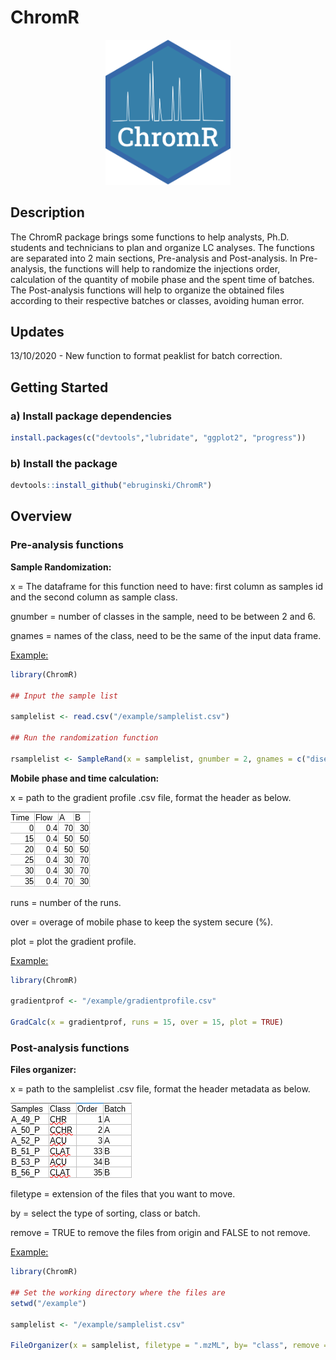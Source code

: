 ChromR
======

<p align="center">
<img src="https://github.com/ebruginski/ChromR/blob/master/docs/logo.png" weight="200" height = "231.8">
</p>

Description
-----------

The ChromR package brings some functions to help analysts,
Ph.D. students and technicians to plan and organize LC analyses. The
functions are separated into 2 main sections, Pre-analysis and
Post-analysis. In Pre-analysis, the functions will help to randomize the
injections order, calculation of the quantity of mobile phase and the
spent time of batches. The Post-analysis functions will help to organize
the obtained files according to their respective batches or classes,
avoiding human error.

Updates
-----------

13/10/2020 - New function to format peaklist for batch correction.

Getting Started
---------------

### a) Install package dependencies

``` r
install.packages(c("devtools","lubridate", "ggplot2", "progress"))
```

### b) Install the package

``` r
devtools::install_github("ebruginski/ChromR")
```

Overview
--------

### Pre-analysis functions

<b>Sample Randomization:</b>

x = The dataframe for this function need to have: first column as
samples id and the second column as sample class.

gnumber = number of classes in the sample, need to be between 2 and 6.

gnames = names of the class, need to be the same of the input data
frame.

<u>Example:</u>

``` r
library(ChromR)

## Input the sample list

samplelist <- read.csv("/example/samplelist.csv")

## Run the randomization function

rsamplelist <- SampleRand(x = samplelist, gnumber = 2, gnames = c("disease", "health"))
```

<b>Mobile phase and time calculation:</b>

x = path to the gradient profile .csv file, format the header as below.

<p align="left">
<img src="https://github.com/ebruginski/ChromR/blob/master/docs/ex_gradient_prof.png">
</p>

runs = number of the runs.

over = overage of mobile phase to keep the system secure (%).

plot = plot the gradient profile.

<u>Example:</u>
``` r
library(ChromR)

gradientprof <- "/example/gradientprofile.csv"

GradCalc(x = gradientprof, runs = 15, over = 15, plot = TRUE)
```

### Post-analysis functions

<b>Files organizer:</b>

x = path to the samplelist .csv file, format the header metadata as below.

<p align="left">
<img src="https://github.com/ebruginski/ChromR/blob/master/docs/ex_samplelist.png">
</p>

filetype = extension of the files that you want to move.

by = select the type of sorting, class or batch.

remove = TRUE to remove the files from origin and FALSE to not remove.

<u>Example:</u>
``` r
library(ChromR)

## Set the working directory where the files are
setwd("/example")

samplelist <- "/example/samplelist.csv"

FileOrganizer(x = samplelist, filetype = ".mzML", by= "class", remove = FALSE)
```
